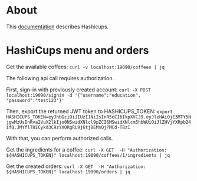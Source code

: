 # About

This [documentation](https://developer.hashicorp.com/packer/integrations/hashicorp/hashicups) describes Hashicups.

# HashiCups menu and orders
Get the available coffees: `curl -v localhost:19090/coffees | jq`

The following api call requires authorization.

First, sign-in with previously created account: `curl -X POST localhost:19090/signin -d '{"username":"education", "password":"test123"}'`

Then, export the returned JWT token to HASHICUPS_TOKEN: `export HASHICUPS_TOKEN=eyJhbGciOiJIUzI1NiIsInR5cCI6IkpXVCJ9.eyJleHAiOjE3MTY5NjgwMzUsInRva2VuX2lkIjo0NSwidXNlcl9pZCI6MSwidXNlcm5hbWUiOiJlZHVjYXRpb24ifQ.JMYflT8ICykd3C9zYXORgRL9j6tjBEMsQjPMCd-T8zI`

With that, you can perform authorized calls.

Get the ingredients for a coffee: `curl -X GET  -H "Authorization: ${HASHICUPS_TOKEN}" localhost:19090/coffees/1/ingredients | jq`

Get the created orders: `curl -X GET  -H "Authorization: ${HASHICUPS_TOKEN}" localhost:19090/orders | jq`
